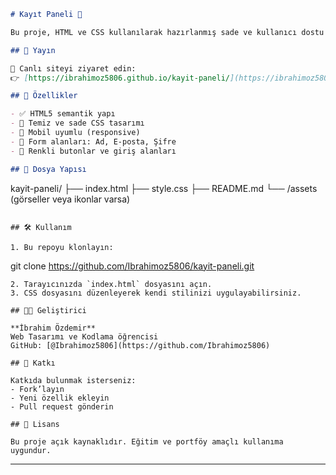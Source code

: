 

```markdown
# Kayıt Paneli 📝

Bu proje, HTML ve CSS kullanılarak hazırlanmış sade ve kullanıcı dostu bir **kayıt paneli arayüzüdür**. Form tasarımı, responsive yapı ve temel stil özellikleriyle birlikte GitHub Pages üzerinden yayınlanmıştır.

## 🔗 Yayın

📍 Canlı siteyi ziyaret edin:  
👉 [https://ibrahimoz5806.github.io/kayit-paneli/](https://ibrahimoz5806.github.io/kayit-paneli/)

## 🧩 Özellikler

- ✅ HTML5 semantik yapı
- 🎨 Temiz ve sade CSS tasarımı
- 📱 Mobil uyumlu (responsive)
- 🔐 Form alanları: Ad, E-posta, Şifre
- 🌈 Renkli butonlar ve giriş alanları

## 📁 Dosya Yapısı

```
kayit-paneli/
├── index.html
├── style.css
├── README.md
└── /assets (görseller veya ikonlar varsa)
```

## 🛠️ Kullanım

1. Bu repoyu klonlayın:
   ```
   git clone https://github.com/Ibrahimoz5806/kayit-paneli.git
   ```
2. Tarayıcınızda `index.html` dosyasını açın.
3. CSS dosyasını düzenleyerek kendi stilinizi uygulayabilirsiniz.

## 👨‍💻 Geliştirici

**İbrahim Özdemir**  
Web Tasarımı ve Kodlama öğrencisi  
GitHub: [@Ibrahimoz5806](https://github.com/Ibrahimoz5806)

## 🤝 Katkı

Katkıda bulunmak isterseniz:
- Fork’layın
- Yeni özellik ekleyin
- Pull request gönderin

## 📄 Lisans

Bu proje açık kaynaklıdır. Eğitim ve portföy amaçlı kullanıma uygundur.
```

---

